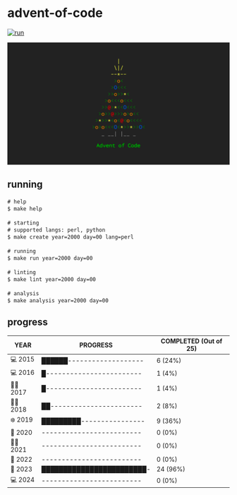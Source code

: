 # advent-of-code

[![run](https://github.com/matheusaraujo/advent-of-code/actions/workflows/run.yaml/badge.svg?branch=2024)](https://github.com/matheusaraujo/advent-of-code/actions/workflows/run.yaml)

![AOC](docs/logo.png)

## running

``` {.bash}
# help
$ make help

# starting
# supported langs: perl, python
$ make create year=2000 day=00 lang=perl

# running
$ make run year=2000 day=00

# linting
$ make lint year=2000 day=00

# analysis
$ make analysis year=2000 day=00
```

## progress

<!-- progress-begin -->

| YEAR          | PROGRESS                      | COMPLETED (Out of 25) |
|---------------|-------------------------------|-----------------------|
| 💻 2015 | ██████------------------- | 6 (24%) |
| 💻 2016 | █------------------------ | 1 (4%) |
| 👩‍💻 2017 | █------------------------ | 1 (4%) |
| 👨‍💻 2018 | ██----------------------- | 2 (8%) |
| ❄️ 2019 | █████████---------------- | 9 (36%) |
| 🎁 2020 | ------------------------- | 0 (0%) |
| 🧑‍💻 2021 | ------------------------- | 0 (0%) |
| 🎄 2022 | ------------------------- | 0 (0%) |
| 🎉 2023 | ████████████████████████- | 24 (96%) |
| 💻 2024 | ------------------------- | 0 (0%) |
<!-- progress-end -->
